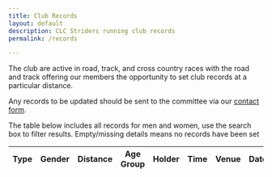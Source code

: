 ```yaml
---
title: Club Records
layout: default
description: CLC Striders running club records
permalink: /records

---
```


The club are active in road, track, and cross country races with the road and track offering our members the opportunity to set club records at a particular distance.

Any records to be updated should be sent to the committee via our [contact form](/contact).

The table below includes all records for men and women, use the search box to filter results. Empty/missing details means no records have been set

<table id="site_data_records" style="width:100%">
	<thead>
		<tr>
			<th data-field="Type">Type</th>
			<th data-field="Gender">Gender</th>
			<th data-field="Distance">Distance</th>
			<th data-field="Age Group">Age Group</th>
			<th data-field="Holder">Holder</th>
			<th data-field="Time">Time</th>
			<th data-field="Venue">Venue</th>
			<th data-field="Date">Date</th>
		</tr>
	</thead>
</table>
